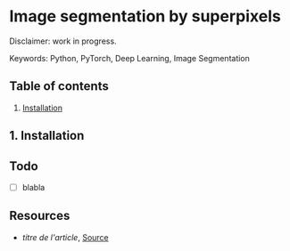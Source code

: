 # Image segmentation by superpixels

Disclaimer: work in progress.

Keywords: Python, PyTorch, Deep Learning, Image Segmentation

## Table of contents

1. [ Installation ](#1-installation)

## 1. Installation

## Todo

- [ ] blabla

## Resources

* _titre de l'article_,
[Source](https://)

